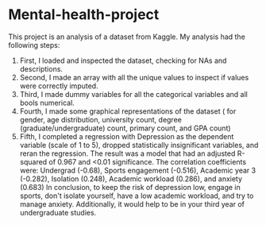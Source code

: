 # Mental-health-project
This project is an analysis of a dataset from Kaggle. My analysis had the following steps:
1. First, I loaded and inspected the dataset, checking for NAs and descriptions.
2. Second, I made an array with all the unique values to inspect if values were correctly imputed.
3. Third, I made dummy variables for all the categorical variables and all bools numerical.
4. Fourth, I made some graphical representations of the dataset ( for gender, age distribution, university count, degree (graduate/undergraduate) count, primary count, and GPA count)
5. Fifth, I completed a regression with Depression as the dependent variable (scale of 1 to 5), dropped statistically insignificant variables, and reran the regression. 
The result was a model that had an adjusted R-squared of 0.967 and <0.01 significance.
The correlation coefficients were: Undergrad (-0.68), Sports engagement (-0.516), Academic year 3 (-0.282), Isolation (0.248), Academic workload (0.286), and anxiety (0.683)
In conclusion, to keep the risk of depression low, engage in sports, don't isolate yourself, have a low academic workload, and try to manage anxiety. Additionally, it would help to be in your third year of undergraduate studies.
